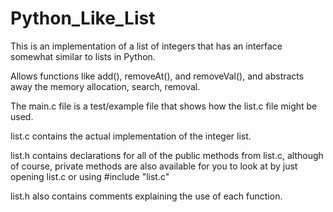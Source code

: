 # Python_Like_List

This is an implementation of a list of integers that has an interface somewhat similar to lists in Python.

Allows functions like add(), removeAt(), and removeVal(), and abstracts away the memory allocation, search, removal.

The main.c file is a test/example file that shows how the list.c file might be used.

list.c contains the actual implementation of the integer list.

list.h contains declarations for all of the public methods from list.c, although of course, private methods are also available for you to look
at by just opening list.c or using #include "list.c"

list.h also contains comments explaining the use of each function.
